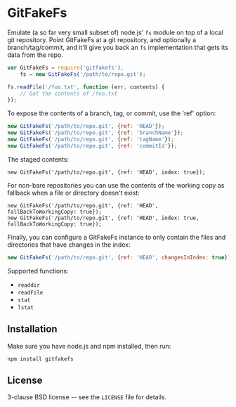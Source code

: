 GitFakeFs
=========

Emulate (a so far very small subset of) node.js' `fs` module on top of
a local git repository. Point GitFakeFs at a git repository, and optionally
a branch/tag/commit, and it'll give you back an `fs` implementation that gets its
data from the repo.

```javascript
var GitFakeFs = require('gitfakefs'),
    fs = new GitFakeFs('/path/to/repo.git');

fs.readFile('/foo.txt', function (err, contents) {
    // Got the contents of /foo.txt
});
```

To expose the contents of a branch, tag, or commit, use the 'ref' option:

```javascript
new GitFakeFs('/path/to/repo.git', {ref: 'HEAD'});
new GitFakeFs('/path/to/repo.git', {ref: 'branchName'});
new GitFakeFs('/path/to/repo.git', {ref: 'tagName'});
new GitFakeFs('/path/to/repo.git', {ref: 'commitId'});
```

The staged contents:

```
new GitFakeFs('/path/to/repo.git', {ref: 'HEAD', index: true});
```

For non-bare repositories you can use the contents of the working copy
as fallback when a file or directory doesn't exist:

```
new GitFakeFs('/path/to/repo.git', {ref: 'HEAD', fallBackToWorkingCopy: true});
new GitFakeFs('/path/to/repo.git', {ref: 'HEAD', index: true, fallBackToWorkingCopy: true});
```

Finally, you can configure a GitFakeFs instance to only contain the
files and directories that have changes in the index:

```javascript
new GitFakeFs('/path/to/repo.git', {ref: 'HEAD', changesInIndex: true});
```

Supported functions:

 * `readdir`
 * `readFile`
 * `stat`
 * `lstat`

Installation
------------

Make sure you have node.js and npm installed, then run:

    npm install gitfakefs

License
-------

3-clause BSD license -- see the `LICENSE` file for details.

